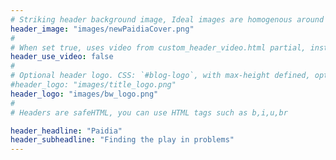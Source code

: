 ```yaml
---
# Striking header background image, Ideal images are homogenous around the centre and contrasting to the text. Non-ideal images can use `title_guard`
header_image: "images/newPaidiaCover.png"
#
# When set true, uses video from custom_header_video.html partial, instead of header_image
header_use_video: false
#
# Optional header logo. CSS: `#blog-logo`, with max-height defined, optimize to prevent scaling
#header_logo: "images/title_logo.png"
header_logo: "images/bw_logo.png"
#
# Headers are safeHTML, you can use HTML tags such as b,i,u,br

header_headline: "Paidia"
header_subheadline: "Finding the play in problems"
---
```

